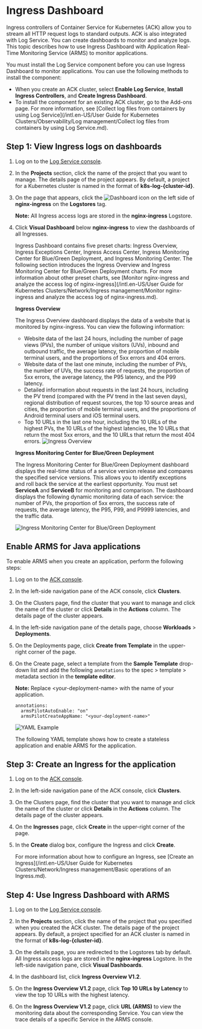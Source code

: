 # Ingress Dashboard

Ingress controllers of Container Service for Kubernetes \(ACK\) allow you to stream all HTTP request logs to standard outputs. ACK is also integrated with Log Service. You can create dashboards to monitor and analyze logs. This topic describes how to use Ingress Dashboard with Application Real-Time Monitoring Service \(ARMS\) to monitor applications.

You must install the Log Service component before you can use Ingress Dashboard to monitor applications. You can use the following methods to install the component:

-   When you create an ACK cluster, select **Enable Log Service**, **Install Ingress Controllers**, and **Create Ingress Dashboard**.
-   To install the component for an existing ACK cluster, go to the Add-ons page. For more information, see [Collect log files from containers by using Log Service](/intl.en-US/User Guide for Kubernetes Clusters/Observability/Log management/Collect log files from containers by using Log Service.md).

## Step 1: View Ingress logs on dashboards

1.  Log on to the [Log Service console](https://sls.console.aliyun.com).

2.  In the **Projects** section, click the name of the project that you want to manage. The details page of the project appears. By default, a project for a Kubernetes cluster is named in the format of **k8s-log-\{cluster-id\}**.

3.  On the page that appears, click the ![Dashboard](https://static-aliyun-doc.oss-accelerate.aliyuncs.com/assets/img/en-US/7368284161/p201103.png) icon on the left side of **nginx-ingress** on the **Logstores** tag.

    **Note:** All Ingress access logs are stored in the **nginx-ingress** Logstore.

4.  Click **Visual Dashboard** below **nginx-ingress** to view the dashboards of all Ingresses.

    Ingress Dashboard contains five preset charts: Ingress Overview, Ingress Exceptions Center, Ingress Access Center, Ingress Monitoring Center for Blue/Green Deployment, and Ingress Monitoring Center. The following section introduces the Ingress Overview and Ingress Monitoring Center for Blue/Green Deployment charts. For more information about other preset charts, see [Monitor nginx-ingress and analyze the access log of nginx-ingress](/intl.en-US/User Guide for Kubernetes Clusters/Network/Ingress management/Monitor nginx-ingress and analyze the access log of nginx-ingress.md).

    **Ingress Overview**

    The Ingress Overview dashboard displays the data of a website that is monitored by nginx-ingress. You can view the following information:

    -   Website data of the last 24 hours, including the number of page views \(PVs\), the number of unique visitors \(UVs\), inbound and outbound traffic, the average latency, the proportion of mobile terminal users, and the proportions of 5xx errors and 404 errors.
    -   Website data of the last one minute, including the number of PVs, the number of UVs, the success rate of requests, the proportion of 5xx errors, the average latency, the P95 latency, and the P99 latency.
    -   Detailed information about requests in the last 24 hours, including the PV trend \(compared with the PV trend in the last seven days\), regional distribution of request sources, the top 10 source areas and cities, the proportion of mobile terminal users, and the proportions of Android terminal users and iOS terminal users.
    -   Top 10 URLs in the last one hour, including the 10 URLs of the highest PVs, the 10 URLs of the highest latencies, the 10 URLs that return the most 5xx errors, and the 10 URLs that return the most 404 errors.
    ![Ingress Overview](https://static-aliyun-doc.oss-accelerate.aliyuncs.com/assets/img/en-US/2445359951/p40696.png)

    **Ingress Monitoring Center for Blue/Green Deployment**

    The Ingress Monitoring Center for Blue/Green Deployment dashboard displays the real-time status of a service version release and compares the specified service versions. This allows you to identify exceptions and roll back the service at the earliest opportunity. You must set **ServiceA** and **ServiceB** for monitoring and comparison. The dashboard displays the following dynamic monitoring data of each service: the number of PVs, the proportion of 5xx errors, the success rate of requests, the average latency, the P95, P99, and P9999 latencies, and the traffic data.

    ![Ingress Monitoring Center for Blue/Green Deployment](https://static-aliyun-doc.oss-accelerate.aliyuncs.com/assets/img/en-US/2445359951/p40706.png)


## Enable ARMS for Java applications

To enable ARMS when you create an application, perform the following steps:

1.  Log on to the [ACK console](https://cs.console.aliyun.com).

2.  In the left-side navigation pane of the ACK console, click **Clusters**.

3.  On the Clusters page, find the cluster that you want to manage and click the name of the cluster or click **Details** in the **Actions** column. The details page of the cluster appears.

4.  In the left-side navigation pane of the details page, choose **Workloads** \> **Deployments**.

5.  On the Deployments page, click **Create from Template** in the upper-right corner of the page.

6.  On the Create page, select a template from the **Sample Template** drop-down list and add the following `annotations` to the spec \> template \> metadata section in the **template editor**.

    **Note:** Replace <your-deployment-name\> with the name of your application.

    ```
    annotations:
      armsPilotAutoEnable: "on"
      armsPilotCreateAppName: "<your-deployment-name>"                                
    ```

    ![YAML Example](https://static-aliyun-doc.oss-accelerate.aliyuncs.com/assets/img/en-US/5354934061/p53707.png)

    The following YAML template shows how to create a stateless application and enable ARMS for the application.


## Step 3: Create an Ingress for the application

1.  Log on to the [ACK console](https://cs.console.aliyun.com).

2.  In the left-side navigation pane of the ACK console, click **Clusters**.

3.  On the Clusters page, find the cluster that you want to manage and click the name of the cluster or click **Details** in the **Actions** column. The details page of the cluster appears.

4.  On the **Ingresses** page, click **Create** in the upper-right corner of the page.

5.  In the **Create** dialog box, configure the Ingress and click **Create**.

    For more information about how to configure an Ingress, see [Create an Ingress](/intl.en-US/User Guide for Kubernetes Clusters/Network/Ingress management/Basic operations of an Ingress.md).


## Step 4: Use Ingress Dashboard with ARMS

1.  Log on to the [Log Service console](https://sls.console.aliyun.com).

2.  In the **Projects** section, click the name of the project that you specified when you created the ACK cluster. The details page of the project appears. By default, a project specified for an ACK cluster is named in the format of **k8s-log-\{cluster-id\}**.

3.  On the details page, you are redirected to the Logstores tab by default. All Ingress access logs are stored in the **nginx-ingress** Logstore. In the left-side navigation pane, click **Visual Dashboards**.

4.  In the dashboard list, click **Ingress Overview V1.2**.

5.  On the **Ingress Overview V1.2** page, click **Top 10 URLs by Latency** to view the top 10 URLs with the highest latency.

6.  On the **Ingress Overview V1.2** page, click **URL \(ARMS\)** to view the monitoring data about the corresponding Service. You can view the trace details of a specific Service in the ARMS console.


